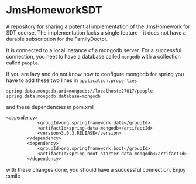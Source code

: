 # JmsHomeworkSDT
A repository for sharing a potential implementation of the JmsHomework for SDT course.
The implementation lacks a single feature - it does not have a durable subscription for the FamilyDoctor.

It is connected to a local instance of a mongodb server. For a successful connection, you neet to have a database called `mongodb` with a collection called `people`. 

If you are lazy and do not know how to configure mongodb for spring you have to add these two lines in `application.properties` 
```
spring.data.mongodb.uri=mongodb://localhost:27017/people
spring.data.mongodb.database=mongodb
```

and these dependencies in pom.xml
```
<dependency>
            <groupId>org.springframework.data</groupId>
            <artifactId>spring-data-mongodb</artifactId>
            <version>3.0.3.RELEASE</version>
        </dependency>
        <dependency>
            <groupId>org.springframework.boot</groupId>
            <artifactId>spring-boot-starter-data-mongodb</artifactId>
        </dependency>
```

with these changes done, you should have a successful connection. Enjoy :smile

